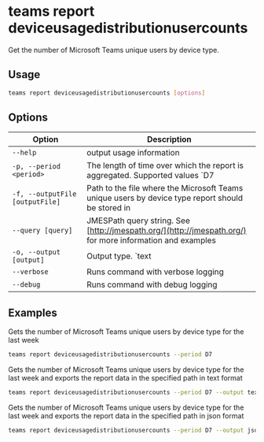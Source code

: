 # teams report deviceusagedistributionusercounts

Get the number of Microsoft Teams unique users by device type. 

## Usage

```sh
teams report deviceusagedistributionusercounts [options]
```

## Options

Option|Description
------|-----------
`--help`|output usage information
`-p, --period <period>`|The length of time over which the report is aggregated. Supported values `D7|D30|D90|D180`
`-f, --outputFile [outputFile]`|Path to the file where the Microsoft Teams unique users by device type report should be stored in
`--query [query]`|JMESPath query string. See [http://jmespath.org/](http://jmespath.org/) for more information and examples
`-o, --output [output]`|Output type. `text|json`. Default `text`
`--verbose`|Runs command with verbose logging
`--debug`|Runs command with debug logging

## Examples

Gets the number of Microsoft Teams unique users by device type for the last week

```sh
teams report deviceusagedistributionusercounts --period D7
```

Gets the number of Microsoft Teams unique users by device type for the last week and exports the report data in the specified path in text format

```sh
teams report deviceusagedistributionusercounts --period D7 --output text --outputFile 'C:/report.txt'
```

Gets the number of Microsoft Teams unique users by device type for the last week and exports the report data in the specified path in json format

```sh
teams report deviceusagedistributionusercounts --period D7 --output json --outputFile 'C:/report.json'
```
